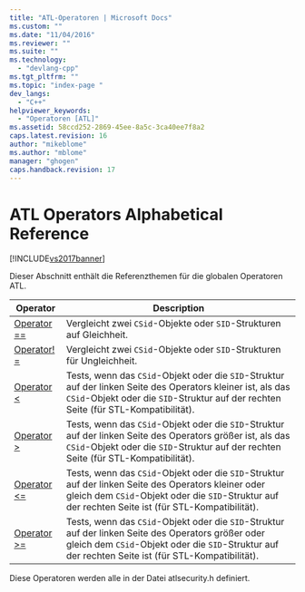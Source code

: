 ```yaml
---
title: "ATL-Operatoren | Microsoft Docs"
ms.custom: ""
ms.date: "11/04/2016"
ms.reviewer: ""
ms.suite: ""
ms.technology: 
  - "devlang-cpp"
ms.tgt_pltfrm: ""
ms.topic: "index-page "
dev_langs: 
  - "C++"
helpviewer_keywords: 
  - "Operatoren [ATL]"
ms.assetid: 58ccd252-2869-45ee-8a5c-3ca40ee7f8a2
caps.latest.revision: 16
author: "mikeblome"
ms.author: "mblome"
manager: "ghogen"
caps.handback.revision: 17
---
```

# ATL Operators Alphabetical Reference
[!INCLUDE[vs2017banner](../../assembler/inline/includes/vs2017banner.md)]

Dieser Abschnitt enthält die Referenzthemen für die globalen Operatoren ATL.  
  
|Operator|Description|  
|--------------|-----------------|  
|[Operator \=\=](../Topic/operator%20==%20\(ATL\).md)|Vergleicht zwei `CSid`\-Objekte oder `SID`\-Strukturen auf Gleichheit.|  
|[Operator\! \=](../Topic/operator%20!=%20\(ATL\).md)|Vergleicht zwei `CSid`\-Objekte oder `SID`\-Strukturen für Ungleichheit.|  
|[Operator \<](../Topic/operator%20%3C%20\(ATL\).md)|Tests, wenn das `CSid`\-Objekt oder die `SID`\-Struktur auf der linken Seite des Operators kleiner ist, als das `CSid`\-Objekt oder die `SID`\-Struktur auf der rechten Seite \(für STL\-Kompatibilität\).|  
|[Operator \>](../Topic/operator%20%3E%20\(ATL\).md)|Tests, wenn das `CSid`\-Objekt oder die `SID`\-Struktur auf der linken Seite des Operators größer ist, als das `CSid`\-Objekt oder die `SID`\-Struktur auf der rechten Seite \(für STL\-Kompatibilität\).|  
|[Operator \<\=](../Topic/operator%20%3C=%20\(ATL\).md)|Tests, wenn das `CSid`\-Objekt oder die `SID`\-Struktur auf der linken Seite des Operators kleiner oder gleich dem `CSid`\-Objekt oder die `SID`\-Struktur auf der rechten Seite ist \(für STL\-Kompatibilität\).|  
|[Operator \>\=](../Topic/operator%20%3E=%20\(ATL\).md)|Tests, wenn das `CSid`\-Objekt oder die `SID`\-Struktur auf der linken Seite des Operators größer oder gleich dem `CSid`\-Objekt oder die `SID`\-Struktur auf der rechten Seite ist \(für STL\-Kompatibilität\).|  
  
 Diese Operatoren werden alle in der Datei atlsecurity.h definiert.
